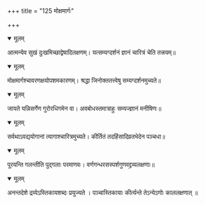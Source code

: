 +++
title = "125 मोक्षमार्गः"

+++


<details open><summary>मूलम्</summary>

आत्मन्येव सुखं दुःखमिच्छाद्वेषादिलक्षणम्। यत्सम्यग्दर्शनं ज्ञानं चारित्रं चेति तत्त्रयम्॥
</details>



<details open><summary>मूलम्</summary>

मोक्षमार्गश्चावरणक्षयोपशमकारणम्। श्रद्धा जिनोक्ततत्त्वेषु सम्यग्दर्शनमुच्यते॥
</details>



<details open><summary>मूलम्</summary>

जायते यन्निसर्गेण गुरोरधिगमेन वा। अवबोधस्तमात्राहुः सम्यज्ज्ञानं मनीषिणः॥
</details>



<details open><summary>मूलम्</summary>

सर्वथाऽवद्ययोगानां त्यागाश्चारित्रमुच्यते। कीर्तितं तदहिंसादिव्रतभेदेन पञ्चधा॥
</details>



<details open><summary>मूलम्</summary>

पूरयन्ति गलन्तीति पुद्गलाः परमाणवः। वर्णगन्धरसस्पर्शगुणवद्द्रव्यलक्षणाः॥
</details>



<details open><summary>मूलम्</summary>

अनन्तदेशे द्रव्येऽस्तिकायशब्दः प्रयुज्यते । पञ्चास्तिकायाः कीर्त्यन्ते तेऽन्येऽणोः काललक्षणात् ॥
</details>

